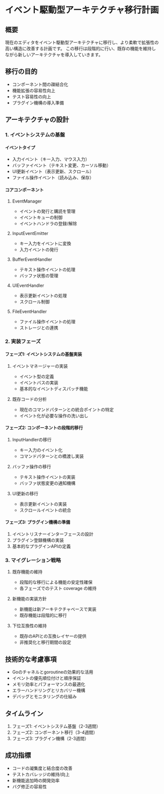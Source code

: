 # イベント駆動型アーキテクチャ移行計画

## 概要
現在のエディタをイベント駆動型アーキテクチャに移行し、より柔軟で拡張性の高い構造に改善する計画です。
この移行は段階的に行い、既存の機能を維持しながら新しいアーキテクチャを導入していきます。

## 移行の目的
- コンポーネント間の疎結合化
- 機能拡張の容易性向上
- テスト容易性の向上
- プラグイン機構の導入準備

## アーキテクチャの設計

### 1. イベントシステムの基盤
#### イベントタイプ
- 入力イベント（キー入力、マウス入力）
- バッファイベント（テキスト変更、カーソル移動）
- UI更新イベント（表示更新、スクロール）
- ファイル操作イベント（読み込み、保存）

#### コアコンポーネント
1. EventManager
   - イベントの発行と購読を管理
   - イベントキューの制御
   - イベントハンドラの登録/解除

2. InputEventEmitter
   - キー入力をイベントに変換
   - 入力イベントの発行

3. BufferEventHandler
   - テキスト操作イベントの処理
   - バッファ状態の管理

4. UIEventHandler
   - 表示更新イベントの処理
   - スクロール制御

5. FileEventHandler
   - ファイル操作イベントの処理
   - ストレージとの連携

### 2. 実装フェーズ
#### フェーズ1: イベントシステムの基盤実装
1. イベントマネージャーの実装
   - イベント型の定義
   - イベントバスの実装
   - 基本的なイベントディスパッチ機能

2. 既存コードの分析
   - 現在のコマンドパターンとの統合ポイントの特定
   - イベント化が必要な操作の洗い出し

#### フェーズ2: コンポーネントの段階的移行
1. InputHandlerの移行
   - キー入力のイベント化
   - コマンドパターンとの橋渡し実装

2. バッファ操作の移行
   - テキスト操作イベントの実装
   - バッファ状態変更の通知機構

3. UI更新の移行
   - 表示更新イベントの実装
   - スクロールイベントの統合

#### フェーズ3: プラグイン機構の準備
1. イベントリスナーインターフェースの設計
2. プラグイン登録機構の実装
3. 基本的なプラグインAPIの定義

### 3. マイグレーション戦略
1. 既存機能の維持
   - 段階的な移行による機能の安定性確保
   - 各フェーズでのテスト coverage の維持

2. 新機能の実装方針
   - 新機能は新アーキテクチャベースで実装
   - 既存機能は段階的に移行

3. 下位互換性の維持
   - 既存のAPIとの互換レイヤーの提供
   - 非推奨化と移行期間の設定

## 技術的な考慮事項
- Goのチャネルとgoroutineの効果的な活用
- イベントの優先順位付けと順序保証
- メモリ効率とパフォーマンスの最適化
- エラーハンドリングとリカバリー機構
- デバッグとモニタリングの仕組み

## タイムライン
1. フェーズ1: イベントシステム基盤（2-3週間）
2. フェーズ2: コンポーネント移行（3-4週間）
3. フェーズ3: プラグイン機構（2-3週間）

## 成功指標
- コードの凝集度と結合度の改善
- テストカバレッジの維持/向上
- 新機能追加時の開発効率
- バグ修正の容易性